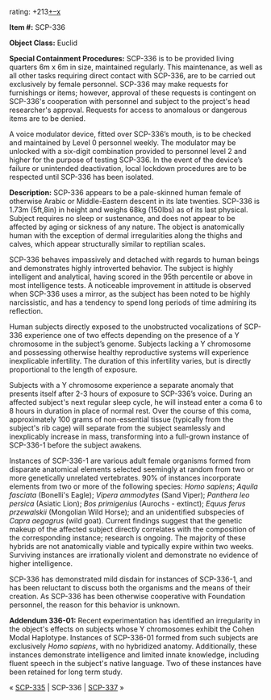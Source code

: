 rating: +213[+](javascript:; "I like it")[–](javascript:; "I don't like it")[x](javascript:; "Cancel my vote")

**Item #:** SCP-336

**Object Class:** Euclid

**Special Containment Procedures:** SCP-336 is to be provided living quarters 6m x 6m in size, maintained regularly. This maintenance, as well as all other tasks requiring direct contact with SCP-336, are to be carried out exclusively by female personnel. SCP-336 may make requests for furnishings or items; however, approval of these requests is contingent on SCP-336's cooperation with personnel and subject to the project's head researcher's approval. Requests for access to anomalous or dangerous items are to be denied.

A voice modulator device, fitted over SCP-336’s mouth, is to be checked and maintained by Level 0 personnel weekly. The modulator may be unlocked with a six-digit combination provided to personnel level 2 and higher for the purpose of testing SCP-336. In the event of the device’s failure or unintended deactivation, local lockdown procedures are to be respected until SCP-336 has been isolated.

**Description:** SCP-336 appears to be a pale-skinned human female of otherwise Arabic or Middle-Eastern descent in its late twenties. SCP-336 is 1.73m (5ft,8in) in height and weighs 68kg (150lbs) as of its last physical. Subject requires no sleep or sustenance, and does not appear to be affected by aging or sickness of any nature. The object is anatomically human with the exception of dermal irregularities along the thighs and calves, which appear structurally similar to reptilian scales.

SCP-336 behaves impassively and detached with regards to human beings and demonstrates highly introverted behavior. The subject is highly intelligent and analytical, having scored in the 95th percentile or above in most intelligence tests. A noticeable improvement in attitude is observed when SCP-336 uses a mirror, as the subject has been noted to be highly narcissistic, and has a tendency to spend long periods of time admiring its reflection.

Human subjects directly exposed to the unobstructed vocalizations of SCP-336 experience one of two effects depending on the presence of a Y chromosome in the subject’s genome. Subjects lacking a Y chromosome and possessing otherwise healthy reproductive systems will experience inexplicable infertility. The duration of this infertility varies, but is directly proportional to the length of exposure.

Subjects with a Y chromosome experience a separate anomaly that presents itself after 2-3 hours of exposure to SCP-336’s voice. During an affected subject's next regular sleep cycle, he will instead enter a coma 6 to 8 hours in duration in place of normal rest. Over the course of this coma, approximately 100 grams of non-essential tissue (typically from the subject's rib cage) will separate from the subject seamlessly and inexplicably increase in mass, transforming into a full-grown instance of SCP-336-1 before the subject awakens.

Instances of SCP-336-1 are various adult female organisms formed from disparate anatomical elements selected seemingly at random from two or more genetically unrelated vertebrates. 90% of instances incorporate elements from two or more of the following species: _Homo sapiens_; _Aquila fasciata_ (Bonelli's Eagle); _Vipera ammodytes_ (Sand Viper); _Panthera leo persica_ (Asiatic Lion); _Bos primigenius_ (Aurochs - extinct); _Equus ferus przewalskii_ (Mongolian Wild Horse); and an unidentified subspecies of _Capra aegagrus_ (wild goat). Current findings suggest that the genetic makeup of the affected subject directly correlates with the composition of the corresponding instance; research is ongoing. The majority of these hybrids are not anatomically viable and typically expire within two weeks. Surviving instances are irrationally violent and demonstrate no evidence of higher intelligence.

SCP-336 has demonstrated mild disdain for instances of SCP-336-1, and has been reluctant to discuss both the organisms and the means of their creation. As SCP-336 has been otherwise cooperative with Foundation personnel, the reason for this behavior is unknown.

**Addendum 336-01:** Recent experimentation has identified an irregularity in the object's effects on subjects whose Y chromosomes exhibit the Cohen Modal Haplotype. Instances of SCP-336-01 formed from such subjects are exclusively _Homo sapiens_, with no hybridized anatomy. Additionally, these instances demonstrate intelligence and limited innate knowledge, including fluent speech in the subject's native language. Two of these instances have been retained for long term study.

« [SCP-335](/scp-335) | SCP-336 | [SCP-337](/scp-337) »